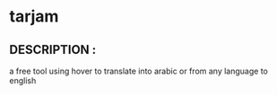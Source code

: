# tarjam

## DESCRIPTION : 
   a free tool using hover to translate into arabic or from any language to english 
